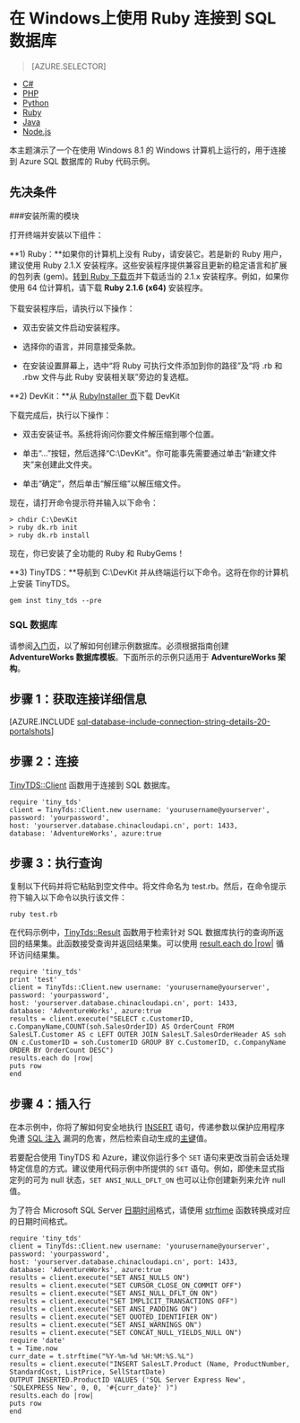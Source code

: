 <properties
	pageTitle="在 Windows 上使用 Ruby 和 TinyTDS 连接到 SQL 数据库"
	description="提供可在 Windows 上运行的，用于连接到 Azure SQL 数据库的 Ruby 代码示例。"
	services="sql-database"
	documentationCenter=""
	authors="meet-bhagdev"
	manager="jeffreyg"
	editor=""/>


<tags
	ms.service="sql-database"
	ms.date="12/17/2015"
	wacn.date="01/29/2016"/>


# 在 Windows上使用 Ruby 连接到 SQL 数据库


<!--
Older Selector technique, with dynamic drop-down lists.
 [AZURE.INCLUDE [sql-database-develop-includes-selector-language-platform-depth](../includes/sql-database-develop-includes-selector-language-platform-depth.md)]
-->


> [AZURE.SELECTOR]
- [C#](/documentation/articles/sql-database-develop-dotnet-simple)
- [PHP](/documentation/articles/sql-database-develop-php-simple-windows)
- [Python](/documentation/articles/sql-database-develop-python-simple-windows)
- [Ruby](/documentation/articles/sql-database-develop-ruby-simple-windows)
- [Java](/documentation/articles/sql-database-develop-java-simple-windows)
- [Node.js](/documentation/articles/sql-database-develop-nodejs-simple-windows)


本主题演示了一个在使用 Windows 8.1 的 Windows 计算机上运行的，用于连接到 Azure SQL 数据库的 Ruby 代码示例。

## 先决条件

###安装所需的模块

打开终端并安装以下组件：

**1) Ruby：**如果你的计算机上没有 Ruby，请安装它。若是新的 Ruby 用户，建议使用 Ruby 2.1.X 安装程序。这些安装程序提供兼容且更新的稳定语言和扩展的包列表 (gem)。[转到 Ruby 下载页](http://rubyinstaller.org/downloads)并下载适当的 2.1.x 安装程序。例如，如果你使用 64 位计算机，请下载 **Ruby 2.1.6 (x64)** 安装程序。
<br/><br/>下载安装程序后，请执行以下操作：


- 双击安装文件启动安装程序。

- 选择你的语言，并同意接受条款。

- 在安装设置屏幕上，选中“将 Ruby 可执行文件添加到你的路径”及“将 .rb 和 .rbw 文件与此 Ruby 安装相关联”旁边的复选框。


**2) DevKit：**从 [RubyInstaller 页](http://rubyinstaller.org/downloads)下载 DevKit

下载完成后，执行以下操作：


- 双击安装证书。系统将询问你要文件解压缩到哪个位置。

- 单击“...”按钮，然后选择“C:\\DevKit”。你可能事先需要通过单击“新建文件夹”来创建此文件夹。

- 单击“确定”，然后单击“解压缩”以解压缩文件。


现在，请打开命令提示符并输入以下命令：

	> chdir C:\DevKit
	> ruby dk.rb init
	> ruby dk.rb install

现在，你已安装了全功能的 Ruby 和 RubyGems！


**3) TinyTDS：**导航到 C:\\DevKit 并从终端运行以下命令。这将在你的计算机上安装 TinyTDS。

	gem inst tiny_tds --pre

### SQL 数据库

请参阅[入门页](/documentation/articles/sql-database-get-started)，以了解如何创建示例数据库。必须根据指南创建 **AdventureWorks 数据库模板**。下面所示的示例只适用于 **AdventureWorks 架构**。


## 步骤 1：获取连接详细信息

[AZURE.INCLUDE [sql-database-include-connection-string-details-20-portalshots](../includes/sql-database-include-connection-string-details-20-portalshots.md)]

## 步骤 2：连接

[TinyTDS::Client](https://github.com/rails-sqlserver/tiny_tds) 函数用于连接到 SQL 数据库。

    require 'tiny_tds'
    client = TinyTds::Client.new username: 'yourusername@yourserver', password: 'yourpassword',
    host: 'yourserver.database.chinacloudapi.cn', port: 1433,
    database: 'AdventureWorks', azure:true

## 步骤 3：执行查询

复制以下代码并将它粘贴到空文件中。将文件命名为 test.rb。然后，在命令提示符下输入以下命令以执行该文件：

	ruby test.rb

在代码示例中，[TinyTds::Result](https://github.com/rails-sqlserver/tiny_tds) 函数用于检索针对 SQL 数据库执行的查询所返回的结果集。此函数接受查询并返回结果集。可以使用 [result.each do |row|](https://github.com/rails-sqlserver/tiny_tds) 循环访问结果集。

    require 'tiny_tds'  
    print 'test'     
    client = TinyTds::Client.new username: 'yourusername@yourserver', password: 'yourpassword',
    host: 'yourserver.database.chinacloudapi.cn', port: 1433,
    database: 'AdventureWorks', azure:true
    results = client.execute("SELECT c.CustomerID, c.CompanyName,COUNT(soh.SalesOrderID) AS OrderCount FROM SalesLT.Customer AS c LEFT OUTER JOIN SalesLT.SalesOrderHeader AS soh ON c.CustomerID = soh.CustomerID GROUP BY c.CustomerID, c.CompanyName ORDER BY OrderCount DESC")
    results.each do |row|
    puts row
    end

## 步骤 4：插入行

在本示例中，你将了解如何安全地执行 [INSERT](https://msdn.microsoft.com/zh-cn/library/ms174335.aspx) 语句，传递参数以保护应用程序免遭 [SQL 注入](https://technet.microsoft.com/zh-cn/library/ms161953(v=sql.105).aspx) 漏洞的危害，然后检索自动生成的[主键](https://msdn.microsoft.com/zh-cn/library/ms179610.aspx)值。

若要配合使用 TinyTDS 和 Azure，建议你运行多个 `SET` 语句来更改当前会话处理特定信息的方式。建议使用代码示例中所提供的 `SET` 语句。例如，即使未显式指定列的可为 null 状态，`SET ANSI_NULL_DFLT_ON` 也可以让你创建新列来允许 null 值。

为了符合 Microsoft SQL Server [日期时间](http://msdn.microsoft.com/zh-cn/library/ms187819.aspx)格式，请使用 [strftime](http://ruby-doc.org/core-2.2.0/Time.html#method-i-strftime) 函数转换成对应的日期时间格式。

    require 'tiny_tds'
    client = TinyTds::Client.new username: 'yourusername@yourserver', password: 'yourpassword',
    host: 'yourserver.database.chinacloudapi.cn', port: 1433,
    database: 'AdventureWorks', azure:true
    results = client.execute("SET ANSI_NULLS ON")
    results = client.execute("SET CURSOR_CLOSE_ON_COMMIT OFF")
    results = client.execute("SET ANSI_NULL_DFLT_ON ON")
    results = client.execute("SET IMPLICIT_TRANSACTIONS OFF")
    results = client.execute("SET ANSI_PADDING ON")
    results = client.execute("SET QUOTED_IDENTIFIER ON")
    results = client.execute("SET ANSI_WARNINGS ON")
    results = client.execute("SET CONCAT_NULL_YIELDS_NULL ON")
    require 'date'
    t = Time.now
    curr_date = t.strftime("%Y-%m-%d %H:%M:%S.%L")
    results = client.execute("INSERT SalesLT.Product (Name, ProductNumber, StandardCost, ListPrice, SellStartDate)
    OUTPUT INSERTED.ProductID VALUES ('SQL Server Express New', 'SQLEXPRESS New', 0, 0, '#{curr_date}' )")
    results.each do |row|
    puts row
    end

<!---HONumber=Mooncake_0118_2016-->
